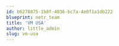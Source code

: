 ```yaml
---
id: b6278875-1b8f-4036-bc7a-4e0f1a1db222
blueprint: netr_team
title: 'VM USA'
author: little_admin
slug: vm-usa
---
```

